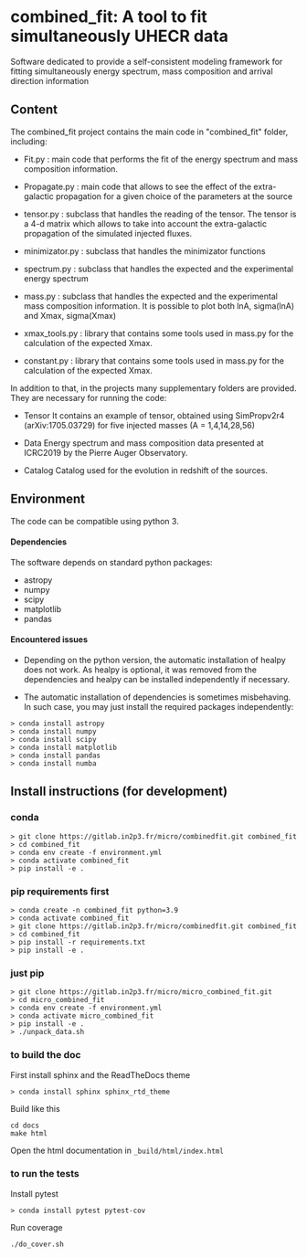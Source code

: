 # combined_fit: A tool to fit simultaneously UHECR data
Software dedicated to provide a self-consistent modeling framework for fitting simultaneously  energy spectrum, mass composition and arrival direction information 
                                                            
## Content
The combined_fit project contains the main code in "combined_fit" folder, including:

- Fit.py : 
	main code that performs the fit of  the energy spectrum and  mass composition information.
    
- Propagate.py : 
        main code that allows to see the effect of the extra-galactic propagation for a given choice of the parameters at the source
   
- tensor.py : 
      subclass that handles the reading of the tensor. The tensor is a 4-d matrix which allows to take into account the extra-galactic propagation of the simulated injected fluxes. 
       
- minimizator.py : 
        subclass that handles the minimizator functions 
        
- spectrum.py : 
    subclass that handles the expected and the experimental energy spectrum
    
- mass.py : 
    subclass that handles the expected and the experimental mass composition information. It is possible to plot both lnA, sigma(lnA) and Xmax, sigma(Xmax)
    
- xmax_tools.py : 
        library that contains some tools used in mass.py for the calculation of the expected Xmax.


- constant.py : 
        library that contains some tools used in mass.py for the calculation of the expected Xmax.


In addition to that, in the projects many supplementary folders are provided. They are necessary for running the code:

- Tensor
    It contains an example of tensor, obtained using SimPropv2r4 (arXiv:1705.03729) for five injected masses (A = 1,4,14,28,56)
    
- Data
    Energy spectrum and mass composition data presented at ICRC2019 by the Pierre Auger Observatory.
    
- Catalog
    Catalog used for the evolution in redshift of the sources.
    


## Environment
The code can be compatible using python 3.


#### Dependencies 
The software depends on standard python packages:
- astropy
- numpy
- scipy
- matplotlib
- pandas

#### Encountered issues
- Depending on the python version, the automatic installation of healpy does not work. As healpy is optional, it was removed from the dependencies and healpy can be installed independently if necessary.

- The automatic installation of dependencies is sometimes misbehaving. In such case, you may just install the required packages independently:

```
> conda install astropy
> conda install numpy
> conda install scipy
> conda install matplotlib
> conda install pandas
> conda install numba
```

## Install instructions (for development)

### conda
```
> git clone https://gitlab.in2p3.fr/micro/combinedfit.git combined_fit
> cd combined_fit
> conda env create -f environment.yml
> conda activate combined_fit
> pip install -e .
```

### pip requirements first
```
> conda create -n combined_fit python=3.9
> conda activate combined_fit
> git clone https://gitlab.in2p3.fr/micro/combinedfit.git combined_fit
> cd combined_fit
> pip install -r requirements.txt
> pip install -e .
```

### just pip
```
> git clone https://gitlab.in2p3.fr/micro/micro_combined_fit.git
> cd micro_combined_fit
> conda env create -f environment.yml
> conda activate micro_combined_fit
> pip install -e .
> ./unpack_data.sh
```

### to build the doc
First install sphinx and the ReadTheDocs theme
```
> conda install sphinx sphinx_rtd_theme
```

Build like this
```
cd docs
make html
```

Open the html documentation in `_build/html/index.html`

### to run the tests
Install pytest
```
> conda install pytest pytest-cov
```

Run coverage
```
./do_cover.sh
```


